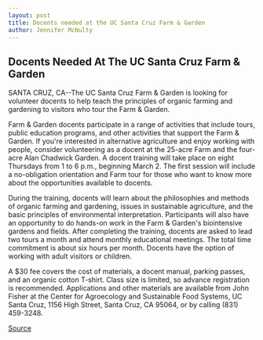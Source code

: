 ```yaml
---
layout: post
title: Docents needed at the UC Santa Cruz Farm & Garden
author: Jennifer McNulty
---
```


## Docents Needed At The UC Santa Cruz Farm & Garden

SANTA CRUZ, CA--The UC Santa Cruz Farm & Garden is looking for volunteer docents to help teach the principles of organic farming and gardening to visitors who tour the Farm & Garden.

Farm & Garden docents participate in a range of activities that include tours, public education programs, and other activities that support the Farm & Garden. If you're interested in alternative agriculture and enjoy working with people, consider volunteering as a docent at the 25-acre Farm and the four-acre Alan Chadwick Garden. A docent training will take place on eight Thursdays from 1 to 6 p.m., beginning March 2. The first session will include a no-obligation orientation and Farm tour for those who want to know more about the opportunities available to docents.

During the training, docents will learn about the philosophies and methods of organic farming and gardening, issues in sustainable agriculture, and the basic principles of environmental interpretation. Participants will also have an opportunity to do hands-on work in the Farm & Garden's biointensive gardens and fields. After completing the training, docents are asked to lead two tours a month and attend monthly educational meetings. The total time commitment is about six hours per month. Docents have the option of working with adult visitors or children.

A $30 fee covers the cost of materials, a docent manual, parking passes, and an organic cotton T-shirt. Class size is limited, so advance registration is recommended. Applications and other materials are available from John Fisher at the Center for Agroecology and Sustainable Food Systems, UC Santa Cruz, 1156 High Street, Santa Cruz, CA 95064, or by calling (831) 459-3248.

[Source](http://www1.ucsc.edu/news_events/press_releases/archive/99-00/01-00/docents_farm.htm "Permalink to Docents needed at the UC Santa Cruz Farm & Garden")